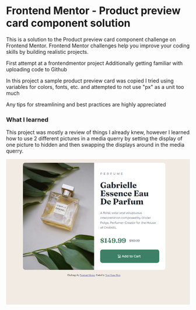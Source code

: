 # Frontend Mentor - Product preview card component solution

This is a solution to the Product preview card component challenge on Frontend Mentor. Frontend Mentor challenges help you improve your coding skills by building realistic projects.

First attempt at a frontendmentor project
Additionally getting familiar with uploading code to Github

In this project a sample product preview card was copied
I tried using variables for colors, fonts, etc. and attempted to not use "px" as a unit too much

Any tips for streamlining and best practices are highly appreciated

### What I learned

This project was mostly a review of things I already knew, however I learned how to use 2 different pictures in a media querry by setting the display of one picture to hidden and then swapping the displays around in the media querry.

![Solution](product-preview-card-component-main/solution/desktop-solution.PNG)

